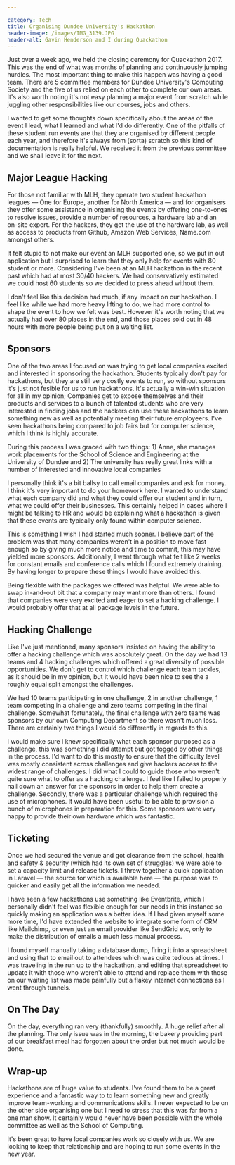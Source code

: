 ```yaml
---

category: Tech
title: Organising Dundee University's Hackathon
header-image: /images/IMG_3139.JPG
header-alt: Gavin Henderson and I during Quackathon
---
```


Just over a week ago, we held the closing ceremony for Quackathon 2017. This was the end of what was months of planning and continuously jumping hurdles. The most important thing to make this happen was having a good team. There are 5 committee members for Dundee University's Computing Society and the five of us relied on each other to complete our own areas. It's also worth noting it's not easy planning a major event from scratch while juggling other responsibilities like our courses, jobs and others.

I wanted to get some thoughts down specifically about the areas of the event I lead, what I learned and what I'd do differently. One of the pitfalls of these student run events are that they are organised by different people each year, and therefore it's always from (sorta) scratch so this kind of documentation is really helpful. We received it from the previous committee and we shall leave it for the next.

## Major League Hacking

For those not familiar with MLH, they operate two student hackathon leagues — One for Europe, another for North America — and for organisers they offer some assistance in organising the events by offering one-to-ones to resolve issues, provide a number of resources, a hardware lab and an on-site expert. For the hackers, they get the use of the hardware lab, as well as access to products from Github, Amazon Web Services, Name.com amongst others.

It felt stupid to not make our event an MLH supported one, so we put in out application but I surprised to learn that they only help for events with 80 student or more. Considering I've been at an MLH hackathon in the recent past which had at most 30/40 hackers. We had conservatively estimated we could host 60 students so we decided to press ahead without them.

I don't feel like this decision had much, if any impact on our hackathon. I feel like while we had more heavy lifting to do, we had more control to shape the event to how we felt was best. However it's worth noting that we actually had over 80 places in the end, and those places sold out in 48 hours with more people being put on a waiting list.

## Sponsors

One of the two areas I focused on was trying to get local companies excited and interested in sponsoring the hackathon. Students typically don't pay for hackathons, but they are still very costly events to run, so without sponsors it's just not fesible for us to run hackathons. It's actually a win-win situation for all in my opinion; Companies get to expose themselves and their products and services to a bunch of talented students who are very interested in finding jobs and the hackers can use these hackathons to learn something new as well as potentially meeting their future employeers. I've seen hackathons being compared to job fairs but for computer science, which I think is highly accurate.

During this process I was graced with two things: 1) Anne, she manages work placements for the School of Science and Engineering at the University of Dundee and 2) The university has really great links with a number of interested and innovative local companies

I personally think it's a bit ballsy to call email companies and ask for money. I think it's very important to do your homework here. I wanted to understand what each company did and what they could offer our student and in turn, what we could offer their businesses. This certainly helped in cases where I might be talking to HR and would be explaining what a hackathon is given that these events are typically only found within computer science.

This is something I wish I had started much sooner. I believe part of the problem was that many companies weren't in a position to move fast enough so by giving much more notice and time to commit, this may have yielded more sponsors. Additionally, I went through what felt like 2 weeks for constant emails and conference calls which I found extremely draining. By having longer to prepare these things I would have avoided this.

Being flexible with the packages we offered was helpful. We were able to swap in-and-out bit that a company may want more than others. I found that companies were very excited and eager to set a hacking challenge. I would probably offer that at all package levels in the future.

## Hacking Challenge

Like I've just mentioned, many sponsors insisted on having the ability to offer a hacking challenge which was absolutely great. On the day we had 13 teams and 4 hacking challenges which offered a great diversity of possible opportunities. We don't get to control which challenge each team tackles, as it should be in my opinion, but it would have been nice to see the a roughly equal split amongst the challenges.

We had 10 teams participating in one challenge, 2 in another challenge, 1 team competing in a challenge and zero teams competing in the final challenge. Somewhat fortunately, the final challenge with zero teams was sponsors by our own Computing Department so there wasn't much loss. There are certainly two things I would do differently in regards to this.

I would make sure I knew specifically what each sponsor purposed as a challenge, this was something I did attempt but got fogged by other things in the process. I'd want to do this mostly to ensure that the difficulty level was mostly consistent across challenges and give hackers access to the widest range of challenges. I did what I could to guide those who weren't quite sure what to offer as a hacking challenge. I feel like I failed to properly nail down an answer for the sponsors in order to help them create a challenge. Secondly, there was a particular challenge which required the use of microphones. It would have been useful to be able to provision a bunch of microphones in preparation for this. Some sponsors were very happy to provide their own hardware which was fantastic.

## Ticketing

Once we had secured the venue and got clearance from the school, health and safety & security (which had its own set of struggles) we were able to set a capacity limit and release tickets. I threw together a quick application in Laravel — the source for which is available here — the purpose was to quicker and easily get all the information we needed.

I have seen a few hackathons use something like Eventbrite, which I personally didn't feel was flexible enough for our needs in this instance so quickly making an application was a better idea. If I had given myself some more time, I'd have extended the website to integrate some form of CRM like Mailchimp, or even just an email provider like SendGrid etc, only to make the distribution of emails a much less manual process.

I found myself manually taking a database dump, firing it into a spreadsheet and using that to email out to attendees which was quite tedious at times. I was traveling in the run up to the hackathon, and editing that spreadsheet to update it with those who weren't able to attend and replace them with those on our waiting list was made painfully but a flakey internet connections as I went through tunnels.

## On The Day

On the day, everything ran very (thankfully) smoothly. A huge relief after all the planning. The only issue was in the morning, the bakery providing part of our breakfast meal had forgotten about the order but not much would be done.

## Wrap-up

Hackathons are of huge value to students. I've found them to be a great experience and a fantastic way to to learn something new and greatly improve team-working and communications skills. I never expected to be on the other side organising one but I need to stress that this was far from a one man show. It certainly would never have been possible with the whole committee as well as the School of Computing.

It's been great to have local companies work so closely with us. We are looking to keep that relationship and are hoping to run some events in the new year.
